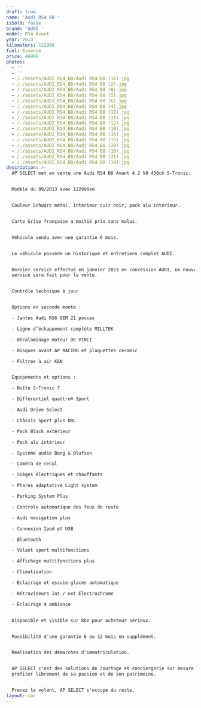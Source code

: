 ```yaml
---
draft: true
name: 'Audi RS4 B8 '
isSold: false
brand: 'AUDI '
model: RS4 Avant
year: 2013
kilometers: 122990
fuel: Essence
price: 44990
photos:
  - ''
  - ''
  - /./assets/AUDI_RS4_B8/Audi RS4 B8 (16).jpg
  - /./assets/AUDI_RS4_B8/Audi RS4 B8 (2).jpg
  - /./assets/AUDI_RS4_B8/Audi RS4 B8 (8).jpg
  - /./assets/AUDI_RS4_B8/Audi RS4 B8 (5).jpg
  - /./assets/AUDI_RS4_B8/Audi RS4 B8 (6).jpg
  - /./assets/AUDI_RS4_B8/Audi RS4 B8 (4).jpg
  - /./assets/AUDI_RS4_B8/Audi RS4 B8 (13).jpg
  - /./assets/AUDI_RS4_B8/Audi RS4 B8 (11).jpg
  - /./assets/AUDI_RS4_B8/Audi RS4 B8 (12).jpg
  - /./assets/AUDI_RS4_B8/Audi RS4 B8 (10).jpg
  - /./assets/AUDI_RS4_B8/Audi RS4 B8 (14).jpg
  - /./assets/AUDI_RS4_B8/Audi RS4 B8 (15).jpg
  - /./assets/AUDI_RS4_B8/Audi RS4 B8 (20).jpg
  - /./assets/AUDI_RS4_B8/Audi RS4 B8 (18).jpg
  - /./assets/AUDI_RS4_B8/Audi RS4 B8 (21).jpg
  - /./assets/AUDI_RS4_B8/Audi RS4 B8 (19).jpg
description: >-
  AP SELECT met en vente une Audi RS4 B8 Avant 4.2 V8 450ch S-Tronic.


  Modèle du 09/2013 avec 122990km.


  Couleur Schwarz métal, intérieur cuir noir, pack alu intérieur.


  Carte Grise française a moitié prix sans malus.


  Véhicule vendu avec une garantie 6 mois.


  Le véhicule possède un historique et entretiens complet AUDI.


  Dernier service effectué en janvier 2023 en concession AUDI, un nouveau
  service sera fait pour la vente.


  Contrôle technique à jour


  Options en seconde monte :

  - Jantes Audi RS6 OEM 21 pouces

  - Ligne d’échappement complète MILLTEK

  - Décalaminage moteur DE VINCI

  - Disques avant AP RACING et plaquettes céramic

  - Filtres à air K&N


  Équipements et options :

  - Boîte S-Tronic 7

  - Différentiel quattro® Sport

  - Audi Drive Select

  - Châssis Sport plus DRC

  - Pack Black extérieur

  - Pack alu intérieur

  - Système audio Bang & Olufsen

  - Caméra de recul

  - Sièges électriques et chauffants

  - Phares adaptative Light system

  - Parking System Plus

  - Controle automatique des feux de route

  - Audi navigation plus

  - Connexion Ipod et USB

  - Bluetooth

  - Volant sport multifonctions

  - Affichage multifonctions plus

  - Climatisation

  - Éclairage et essuie-glaces automatique

  - Rétroviseurs int / ext Electrochrome

  - Éclairage d ambiance


  Disponible et visible sur RDV pour acheteur sérieux.


  Possibilité d'une garantie 6 ou 12 mois en supplément.


  Réalisation des démarches d'immatriculation.


  AP SELECT c'est des solutions de courtage et conciergerie sur mesure pour
  profiter librement de sa passion et de son patrimoine.


  Prenez le volant, AP SELECT s'occupe du reste.
layout: car
---
```


